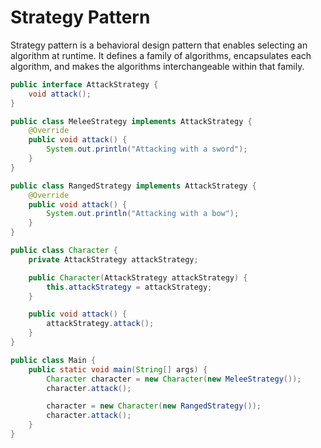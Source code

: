 # Strategy Pattern

Strategy pattern is a behavioral design pattern that enables selecting an algorithm at runtime. It defines a family of algorithms, encapsulates each algorithm, and makes the algorithms interchangeable within that family.

```java
public interface AttackStrategy {
    void attack();
}

public class MeleeStrategy implements AttackStrategy {
    @Override
    public void attack() {
        System.out.println("Attacking with a sword");
    }
}

public class RangedStrategy implements AttackStrategy {
    @Override
    public void attack() {
        System.out.println("Attacking with a bow");
    }
}
```

```java
public class Character {
    private AttackStrategy attackStrategy;

    public Character(AttackStrategy attackStrategy) {
        this.attackStrategy = attackStrategy;
    }

    public void attack() {
        attackStrategy.attack();
    }
}
```

```java
public class Main {
    public static void main(String[] args) {
        Character character = new Character(new MeleeStrategy());
        character.attack();

        character = new Character(new RangedStrategy());
        character.attack();
    }
}
```